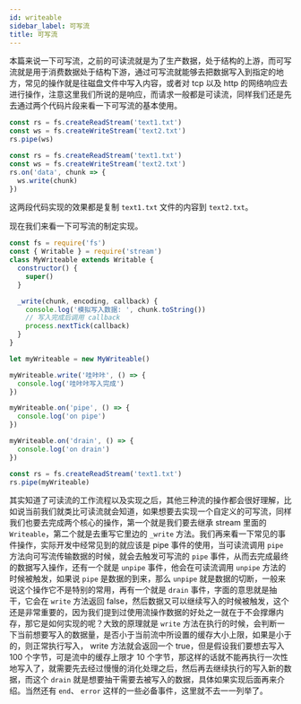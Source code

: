 ```yaml
---
id: writeable
sidebar_label: 可写流
title: 可写流
---
```


本篇来说一下可写流，之前的可读流就是为了生产数据，处于结构的上游，而可写流就是用于消费数据处于结构下游，通过可写流就能够去把数据写入到指定的地方，常见的操作就是往磁盘文件中写入内容，或者对 tcp 以及 http 的网络响应去进行操作，注意这里我们所说的是响应，而请求一般都是可读流，同样我们还是先去通过两个代码片段来看一下可写流的基本使用。

```js
const rs = fs.createReadStream('text1.txt')
const ws = fs.createWriteStream('text2.txt')
rs.pipe(ws)
```

```js
const rs = fs.createReadStream('text1.txt')
const ws = fs.createWriteStream('text2.txt')
rs.on('data', chunk => {
  ws.write(chunk)
})
```

这两段代码实现的效果都是复制 `text1.txt` 文件的内容到 `text2.txt`。

现在我们来看一下可写流的制定实现。

```js
const fs = require('fs')
const { Writable } = require('stream')
class MyWriteable extends Writable {
  constructor() {
    super()
  }

  _write(chunk, encoding, callback) {
    console.log('模拟写入数据: ', chunk.toString())
    // 写入完成后调用 callback
    process.nextTick(callback)
  }
}

let myWriteable = new MyWriteable()

myWriteable.write('哇咔咔', () => {
  console.log('哇咔咔写入完成')
})

myWriteable.on('pipe', () => {
  console.log('on pipe')
})

myWriteable.on('drain', () => {
  console.log('on drain')
})

const rs = fs.createReadStream('text1.txt')
rs.pipe(myWriteable)
```

其实知道了可读流的工作流程以及实现之后，其他三种流的操作都会很好理解，比如说当前我们就类比可读流就会知道，如果想要去实现一个自定义的可写流，同样我们也要去完成两个核心的操作，第一个就是我们要去继承 stream 里面的 `Writeable`，第二个就是去重写它里边的 `_write` 方法。我们再来看一下常见的事件操作，实际开发中经常见到的就应该是 pipe 事件的使用，当可读流调用 `pipe` 方法向可写流传输数据的时候，就会去触发可写流的 `pipe` 事件，从而去完成最终的数据写入操作，还有一个就是 `unpipe` 事件，他会在可读流调用 `unpipe` 方法的时候被触发，如果说 `pipe` 是数据的到来，那么 `unpipe` 就是数据的切断，一般来说这个操作它不是特别的常用，再有一个就是 `drain` 事件，字面的意思就是抽干，它会在 `write` 方法返回 false，然后数据又可以继续写入的时候被触发，这个还是非常重要的，因为我们提到过使用流操作数据的好处之一就在于不会撑爆内存，那它是如何实现的呢？大致的原理就是 `write` 方法在执行的时候，会判断一下当前想要写入的数据量，是否小于当前流中所设置的缓存大小上限，如果是小于的，则正常执行写入， write 方法就会返回一个 true，但是假设我们要想去写入 100 个字节，可是流中的缓存上限才 10 个字节，那这样的话就不能再执行一次性地写入了，就需要先去经过慢慢的消化处理之后，然后再去继续执行的写入新的数据，而这个 `drain` 就是想要抽干需要去被写入的数据，具体如果实现后面再来介绍。当然还有 `end`、 `error` 这样的一些必备事件，这里就不去一一列举了。
